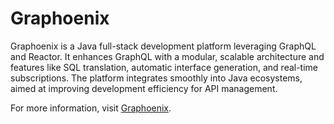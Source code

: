 # Graphoenix

Graphoenix is a Java full-stack development platform leveraging GraphQL and Reactor. It enhances GraphQL with a modular,
scalable architecture and features like SQL translation, automatic interface generation, and real-time subscriptions.
The platform integrates smoothly into Java ecosystems, aimed at improving development efficiency for API management.

For more information, visit [Graphoenix](https://gp-doc.github.io).
